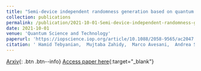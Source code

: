 ```yaml
---
title: "Semi-device independent randomness generation based on quantum state&apos;s indistinguishability"
collection: publications
permalink: /publication/2021-10-01-Semi-device-independent-randomness-generation-based-on-quantum-states-indistinguishability
date: 2021-10-01
venue: 'Quantum Science and Technology'
paperurl: 'https://iopscience.iop.org/article/10.1088/2058-9565/ac2047'
citation: ' Hamid Tebyanian,  Mujtaba Zahidy,  Marco Avesani,  Andrea Stanco,  Paolo Villoresi,  Giuseppe Vallone, &quot;Semi-device independent randomness generation based on quantum state&amp;apos;s indistinguishability.&quot; Quantum Science and Technology, 2021.'
---
```

[Arxiv](https://arxiv.org/abs/2104.11137){: .btn .btn--info}
[Access paper here](https://iopscience.iop.org/article/10.1088/2058-9565/ac2047){:target="_blank"}
